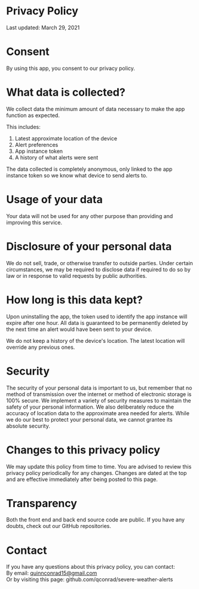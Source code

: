 # Privacy Policy
Last updated: March 29, 2021

# Consent
By using this app, you consent to our privacy policy.

# What data is collected?
We collect data the minimum amount of data necessary to make the app function as
expected.

This includes:
1. Latest approximate location of the device
2. Alert preferences
3. App instance token
4. A history of what alerts were sent

The data collected is completely anonymous, only linked to the app instance
token so we know what device to send alerts to.

# Usage of your data
Your data will not be used for any other purpose than providing and improving
this service.

# Disclosure of your personal data
We do not sell, trade, or otherwise transfer to outside parties. Under certain
circumstances, we may be required to disclose data if required to do so by law
or in response to valid requests by public authorities.

# How long is this data kept?
Upon uninstalling the app, the token used to identify the app instance will
expire after one hour. All data is guaranteed to be permanently deleted by the
next time an alert would have been sent to your device.

We do not keep a history of the device's location. The latest location will
override any previous ones.

# Security
The security of your personal data is important to us, but remember that no
method of transmission over the internet or method of electronic storage is 100%
secure. We implement a variety of security measures to maintain the safety of
your personal information. We also deliberately reduce the accuracy of location
data to the approximate area needed for alerts. While we do our best to protect
your personal data, we cannot grantee its absolute security.

# Changes to this privacy policy
We may update this policy from time to time. You are advised to review this
privacy policy periodically for any changes. Changes are dated at the top and
are effective immediately after being posted to this page.

# Transparency
Both the front end and back end source code are public. If you have any doubts,
check out our GitHub repositories.

# Contact
If you have any questions about this privacy policy, you can contact:  
By email: quinnconrad15@gmail.com  
Or by visiting this page: github.com/qconrad/severe-weather-alerts
